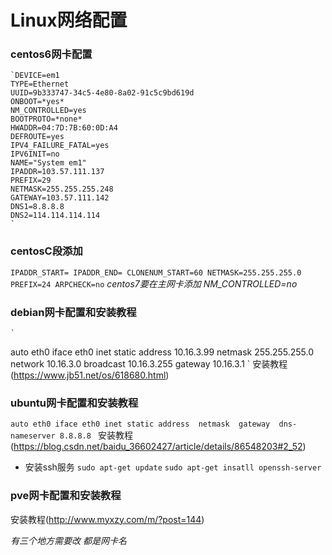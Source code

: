 # Linux网络配置
### centos6网卡配置
	`DEVICE=em1
	TYPE=Ethernet
	UUID=9b333747-34c5-4e80-8a02-91c5c9bd619d
	ONBOOT=*yes*
	NM_CONTROLLED=yes
	BOOTPROTO=*none*
	HWADDR=04:7D:7B:60:0D:A4
	DEFROUTE=yes
	IPV4_FAILURE_FATAL=yes
	IPV6INIT=no
	NAME="System em1"
	IPADDR=103.57.111.137
	PREFIX=29
	NETMASK=255.255.255.248
	GATEWAY=103.57.111.142
	DNS1=8.8.8.8
	DNS2=114.114.114.114
	`
### centosC段添加
`
IPADDR_START=
IPADDR_END=
CLONENUM_START=60
NETMASK=255.255.255.0
PREFIX=24
ARPCHECK=no
`
	*centos7要在主网卡添加  NM_CONTROLLED=no*

### debian网卡配置和安装教程
	`
auto eth0
iface eth0 inet static
address 10.16.3.99
netmask 255.255.255.0
network 10.16.3.0
broadcast 10.16.3.255
gateway 10.16.3.1
	`
安装教程(https://www.jb51.net/os/618680.html)

### ubuntu网卡配置和安装教程
`
auto eth0
iface eth0 inet static
address 
netmask 
gateway 
dns-nameserver 8.8.8.8 
`
安装教程(https://blog.csdn.net/baidu_36602427/article/details/86548203#2_52)  

- 安装ssh服务
`sudo apt-get update`
`sudo apt-get insatll openssh-server`

### pve网卡配置和安装教程
安装教程(http://www.myxzy.com/m/?post=144)

*有三个地方需要改 都是网卡名*